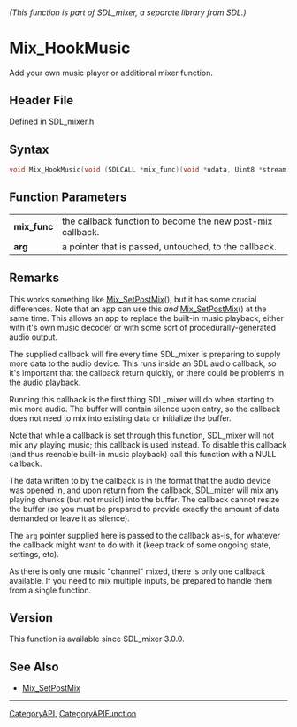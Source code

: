###### (This function is part of SDL_mixer, a separate library from SDL.)
# Mix_HookMusic

Add your own music player or additional mixer function.

## Header File

Defined in SDL_mixer.h

## Syntax

```c
void Mix_HookMusic(void (SDLCALL *mix_func)(void *udata, Uint8 *stream, int len), void *arg);

```

## Function Parameters

|                  |                                                            |
| ---------------- | ---------------------------------------------------------- |
| **mix_func**     | the callback function to become the new post-mix callback. |
| **arg**          | a pointer that is passed, untouched, to the callback.      |

## Remarks

This works something like [Mix_SetPostMix](Mix_SetPostMix)(), but it has
some crucial differences. Note that an app can use this _and_
[Mix_SetPostMix](Mix_SetPostMix)() at the same time. This allows an app to
replace the built-in music playback, either with it's own music decoder or
with some sort of procedurally-generated audio output.

The supplied callback will fire every time SDL_mixer is preparing to supply
more data to the audio device. This runs inside an SDL audio callback, so
it's important that the callback return quickly, or there could be problems
in the audio playback.

Running this callback is the first thing SDL_mixer will do when starting to
mix more audio. The buffer will contain silence upon entry, so the callback
does not need to mix into existing data or initialize the buffer.

Note that while a callback is set through this function, SDL_mixer will not
mix any playing music; this callback is used instead. To disable this
callback (and thus reenable built-in music playback) call this function
with a NULL callback.

The data written to by the callback is in the format that the audio device
was opened in, and upon return from the callback, SDL_mixer will mix any
playing chunks (but not music!) into the buffer. The callback cannot resize
the buffer (so you must be prepared to provide exactly the amount of data
demanded or leave it as silence).

The `arg` pointer supplied here is passed to the callback as-is, for
whatever the callback might want to do with it (keep track of some ongoing
state, settings, etc).

As there is only one music "channel" mixed, there is only one callback
available. If you need to mix multiple inputs, be prepared to handle them
from a single function.

## Version

This function is available since SDL_mixer 3.0.0.

## See Also

- [Mix_SetPostMix](Mix_SetPostMix)

----
[CategoryAPI](CategoryAPI), [CategoryAPIFunction](CategoryAPIFunction)

